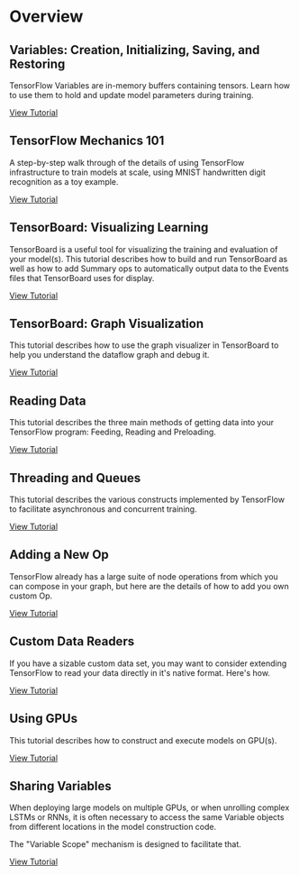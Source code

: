 # Overview


## Variables: Creation, Initializing, Saving, and Restoring

TensorFlow Variables are in-memory buffers containing tensors.  Learn how to
use them to hold and update model parameters during training.

[View Tutorial](../how_tos/variables/index.md)


## TensorFlow Mechanics 101

A step-by-step walk through of the details of using TensorFlow infrastructure
to train models at scale, using MNIST handwritten digit recognition as a toy
example.

[View Tutorial](../tutorials/mnist/tf/index.md)


## TensorBoard: Visualizing Learning

TensorBoard is a useful tool for visualizing the training and evaluation of
your model(s).  This tutorial describes how to build and run TensorBoard as well
as how to add Summary ops to automatically output data to the Events files that
TensorBoard uses for display.

[View Tutorial](../how_tos/summaries_and_tensorboard/index.md)


## TensorBoard: Graph Visualization

This tutorial describes how to use the graph visualizer in TensorBoard to help
you understand the dataflow graph and debug it.

[View Tutorial](../how_tos/graph_viz/index.md)


## Reading Data

This tutorial describes the three main methods of getting data into your
TensorFlow program: Feeding, Reading and Preloading.

[View Tutorial](../how_tos/reading_data/index.md)


## Threading and Queues

This tutorial describes the various constructs implemented by TensorFlow
to facilitate asynchronous and concurrent training.

[View Tutorial](../how_tos/threading_and_queues/index.md)


## Adding a New Op

TensorFlow already has a large suite of node operations from which you can
compose in your graph, but here are the details of how to add you own custom Op.

[View Tutorial](../how_tos/adding_an_op/index.md)


## Custom Data Readers

If you have a sizable custom data set, you may want to consider extending
TensorFlow to read your data directly in it's native format.  Here's how.

[View Tutorial](../how_tos/new_data_formats/index.md)


## Using GPUs

This tutorial describes how to construct and execute models on GPU(s).

[View Tutorial](../how_tos/using_gpu/index.md)


## Sharing Variables

When deploying large models on multiple GPUs, or when unrolling complex LSTMs
or RNNs, it is often necessary to access the same Variable objects from
different locations in the model construction code.

The "Variable Scope" mechanism is designed to facilitate that.

[View Tutorial](../how_tos/variable_scope/index.md)
